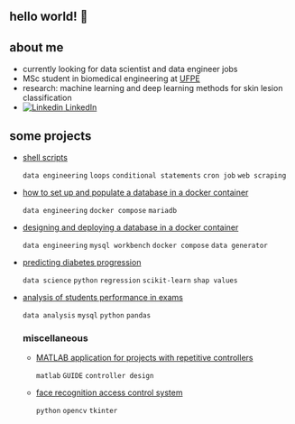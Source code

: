 ## hello world! :slightly_smiling_face:

## about me

- currently looking for data scientist and data engineer jobs
- MSc student in biomedical engineering at [UFPE](https://www.ufpe.br/)
- research: machine learning and deep learning methods for skin lesion classification
- [![Linkedin](https://i.stack.imgur.com/gVE0j.png) LinkedIn](https://www.linkedin.com/in/pedro-vitorlima/)

## some projects

- [shell scripts](https://github.com/peuvitor/intro-shell-script)
  
  `data engineering` `loops` `conditional statements` `cron job` `web scraping` 

- [how to set up and populate a database in a docker container](https://github.com/peuvitor/docker-banco-de-dados-e-gerador-de-massa)

  `data engineering` `docker compose` `mariadb`

- [designing and deploying a database in a docker container](https://github.com/peuvitor/modelagem-banco-de-dados-e-docker)

  `data engineering` `mysql workbench` `docker compose` `data generator`

- [predicting diabetes progression](https://peuvitor.github.io/regression-diabetes/)

  `data science` `python` `regression` `scikit-learn` `shap values`

- [analysis of students performance in exams](https://peuvitor.github.io/python-mysql/)

  `data analysis` `mysql` `python` `pandas`

  ### miscellaneous

  - [MATLAB application for projects with repetitive controllers](https://github.com/peuvitor/repetitive-controller-designer)
  
    `matlab` `GUIDE` `controller design` 
    
  - [face recognition access control system](https://github.com/peuvitor/Facial-Recognition)

    `python` `opencv` `tkinter`
